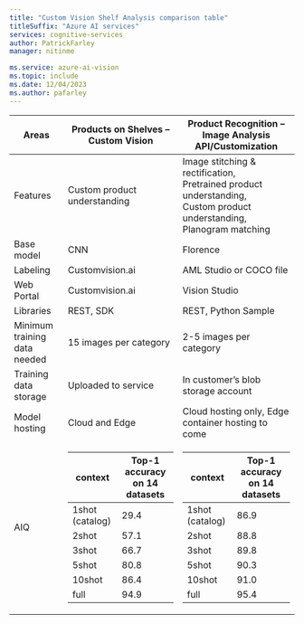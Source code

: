 ```yaml
---
title: "Custom Vision Shelf Analysis comparison table"
titleSuffix: "Azure AI services"
services: cognitive-services
author: PatrickFarley
manager: nitinme

ms.service: azure-ai-vision
ms.topic: include
ms.date: 12/04/2023
ms.author: pafarley
---
```


|Areas | Products on Shelves – Custom Vision |Product Recognition – Image Analysis API/Customization |
|---|---|---|
|Features | Custom product understanding |Image stitching & rectification,</br>Pretrained product understanding,</br>Custom product understanding,</br>Planogram matching |  
|Base model |CNN |Florence |
|Labeling |Customvision.ai |AML Studio or COCO file |
|Web Portal |Customvision.ai |Vision Studio |
|Libraries |REST, SDK |REST, Python Sample |
|Minimum training data needed |15 images per category |2-5 images per category| 
|Training data storage |Uploaded to service |In customer’s blob storage account |
|Model hosting |Cloud and Edge |Cloud hosting only, Edge container hosting to come |
|AIQ| <table ><colgroup><col ><col ></colgroup><thead><tr><th>context</th><th>Top-1 accuracy on 14 datasets</th></tr></thead><tbody><tr><td>1shot (catalog)</td><td>29.4</td></tr><tr><td>2shot</td><td>57.1</td></tr><tr><td>3shot</td><td>66.7</td></tr><tr><td>5shot</td><td>80.8</td></tr><tr><td>10shot</td><td>86.4</td></tr><tr><td>full</td><td>94.9</td></tr></tbody></table>| <table ><colgroup><col ><col ></colgroup><thead><tr><th>context</th><th>Top-1 accuracy on 14 datasets</th></tr></thead><tbody><tr><td>1shot (catalog)</td><td>86.9</td></tr><tr><td>2shot</td><td>88.8</td></tr><tr><td>3shot</td><td>89.8</td></tr><tr><td>5shot</td><td>90.3</td></tr><tr><td>10shot</td><td>91.0</td></tr><tr><td>full</td><td>95.4</td></tr></tbody></table>|

